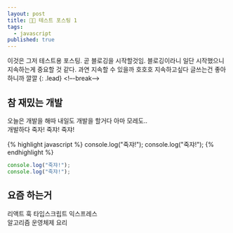 ```yaml
---
layout: post
title: 🧙🏻 테스트 포스팅 1
tags:
  - javascript
published: true
---
```


이것은 그저 테스트용 포스팅. 곧 블로깅을 시작할것임. 블로깅이라니 일단 시작했으니 지속하는게 중요할 것 같다. 과연 지속할 수 있을까 호호호 지속하고싶다 글쓰는건 좋아하니까 깔깔
{: .lead}
<!–-break-–>

## 참 재밌는 개발

오늘은 개발을 해따 내일도 개발을 할거다 아마 모레도..  
개발하다 죽자! 죽쟈! 죽쟈!

{% highlight javascript %}
console.log("죽쟈!");
console.log("죽쟈!");
{% endhighlight %}

```javascript
console.log("죽쟈!");
console.log("죽쟈!");
```

## 요즘 하는거

리액트 훅 타입스크립트 익스프레스  
알고리즘 운영체제 요리
